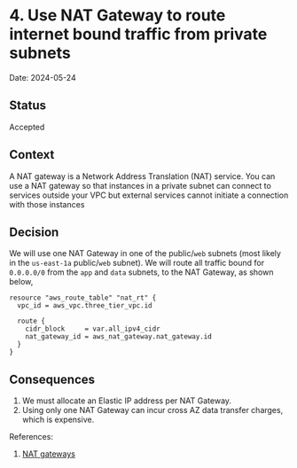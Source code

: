# 4. Use NAT Gateway to route internet bound traffic from private subnets

Date: 2024-05-24

## Status

Accepted

## Context

A NAT gateway is a Network Address Translation (NAT) service. You can use a NAT gateway so that instances in a private subnet can connect to services outside your VPC but external services cannot initiate a connection with those instances

## Decision

We will use one NAT Gateway in one of the public/`web` subnets (most likely in the `us-east-1a` public/`web` subnet). We will route all traffic bound for `0.0.0.0/0` from the `app` and `data` subnets, to the NAT Gateway, as shown below,
```hcl
resource "aws_route_table" "nat_rt" {
  vpc_id = aws_vpc.three_tier_vpc.id

  route {
    cidr_block     = var.all_ipv4_cidr
    nat_gateway_id = aws_nat_gateway.nat_gateway.id
  }
}
```

## Consequences
1. We must allocate an Elastic IP address per NAT Gateway.
2. Using only one NAT Gateway can incur cross AZ data transfer charges, which is expensive.

References:
1. [NAT gateways](https://docs.aws.amazon.com/vpc/latest/userguide/vpc-nat-gateway.html#nat-gateway-api-cli)
